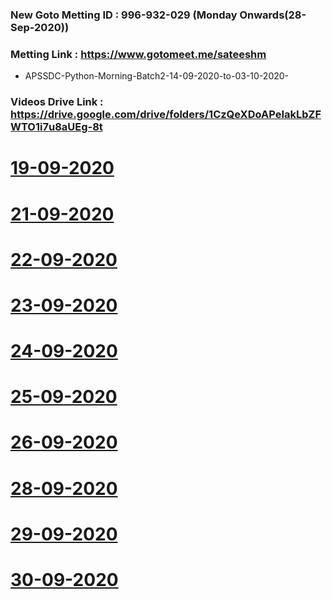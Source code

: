 ### New Goto Metting ID : 996-932-029 (Monday Onwards(28-Sep-2020))
### Metting Link : https://www.gotomeet.me/sateeshm


- APSSDC-Python-Morning-Batch2-14-09-2020-to-03-10-2020-


### Videos Drive Link :  https://drive.google.com/drive/folders/1CzQeXDoAPeIakLbZFWTO1i7u8aUEg-8t 

# [19-09-2020](https://transcripts.gotomeeting.com/#/s/6a9802da237153596ccbf7017df752f3dddfefadd4ebb6bdbb75ae7e29b1f9c0)
# [21-09-2020](https://transcripts.gotomeeting.com/#/s/a9fd78070757e76b70ca2c0c52b4ec434a5b4fee0914d8d9f1f5a5710eb8f023)
# [22-09-2020](https://transcripts.gotomeeting.com/#/s/aa6988a35d7f5644236243bd6b6944010b3f637aa5d493fc71ac91aeee03a96c)
# [23-09-2020](https://transcripts.gotomeeting.com/#/s/556a0b26e78fe0774bb78952e75edafae7dfd71cb726cf8e3fd886218c8daacc)
# [24-09-2020](https://transcripts.gotomeeting.com/#/s/3a02d9b7ce912579c724b57b1b711d436268dbcf0ec107bb118214ed0affbf81)
# [25-09-2020](https://transcripts.gotomeeting.com/#/s/5429dc2499732cc8345363a6c3afd14d2112ee5806ae0c0138d6a3fa76ea1cb2)
# [26-09-2020](https://transcripts.gotomeeting.com/#/s/0b6c559ad0d9496b2afbd4b4dc16dd04f50ba214f77ef15eb57df9ad771d1562)
# [28-09-2020](https://transcripts.gotomeeting.com/#/s/cb777fd26afbe3b25caa8f36170044a43c181b80b8e8447f5792c15eed764aaf)
# [29-09-2020]()
# [30-09-2020]()
